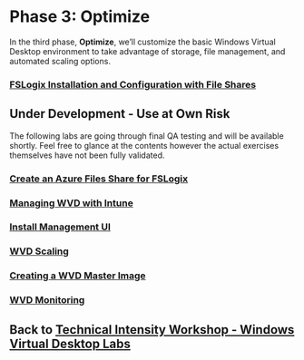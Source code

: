 # Phase 3: Optimize

In the third phase, **Optimize**, we’ll customize the basic Windows Virtual Desktop environment to take advantage of storage, file management, and automated scaling options.

### [FSLogix Installation and Configuration with File Shares](Optimize-Lab13-FSLogix-Installation-and-Configuration.md)

## Under Development - Use at Own Risk

The following labs are going through final QA testing and will be available shortly.  Feel free to glance at the contents however the actual exercises themselves have not been fully validated.

### [Create an Azure Files Share for FSLogix](Optimize-Lab14-Create-an-Azure-Files-Share-for-FSLogix.md)

### [Managing WVD with Intune](Optimize-Lab15-ManagingWVDwithIntune.md)

### [Install Management UI](Optimize-Lab16-Install-Management-UI.md)

### [WVD Scaling](Optimize-Lab17-WVD-Scaling.md)

### [Creating a WVD Master Image](Optimize-Lab18-Creating-a-WVD-Master-Image.md)

### [WVD Monitoring](Optimize-Lab19-WVD-Monitoring.md)

## Back to [Technical Intensity Workshop - Windows Virtual Desktop Labs](../index.md)
